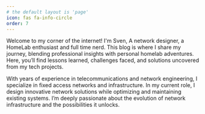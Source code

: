 ```yaml
---
# the default layout is 'page'
icon: fas fa-info-circle
order: 7
---
```


Welcome to my corner of the internet! I'm Sven, A network designer, a HomeLab enthusiast and full time nerd. This blog is where I share my journey, blending professional insights with personal homelab adventures. Here, you’ll find lessons learned, challenges faced, and solutions uncovered from my tech projects.

With years of experience in telecommunications and network engineering, I specialize in fixed access networks and infrastructure. In my current role, I design innovative network solutions while optimizing and maintaining existing systems. I’m deeply passionate about the evolution of network infrastructure and the possibilities it unlocks.
